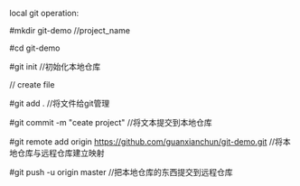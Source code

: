 local git operation:

#mkdir git-demo   //project_name

#cd git-demo

#git init         //初始化本地仓库

// create file    

#git add .       //将文件给git管理  

#git commit -m "ceate project"     //将文本提交到本地仓库

#git remote add origin https://github.com/guanxianchun/git-demo.git  //将本地仓库与远程仓库建立映射

#git push -u origin master    //把本地仓库的东西提交到远程仓库

